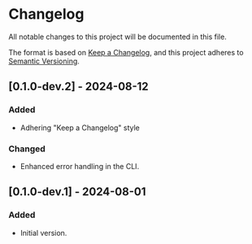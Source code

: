 # Changelog

All notable changes to this project will be documented in this file.

The format is based on [Keep a Changelog](https://keepachangelog.com/en/1.1.0/),
and this project adheres to [Semantic Versioning](https://semver.org/spec/v2.0.0.html).

## [0.1.0-dev.2] - 2024-08-12

### Added
- Adhering "Keep a Changelog" style

### Changed
- Enhanced error handling in the CLI.

## [0.1.0-dev.1] - 2024-08-01

### Added
- Initial version.
